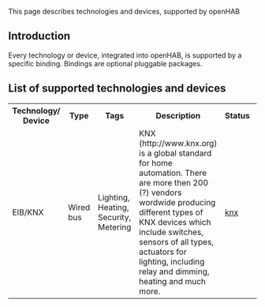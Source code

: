 This page describes technologies and devices, supported by openHAB

## Introduction

Every technology or device, integrated into openHAB, is supported by a specific binding. Bindings are optional pluggable packages.

## List of supported technologies and devices

<table>
<tr>
	<th>Technology/<br>Device</th>
	<th>Type</th>
	<th>Tags</th>
	<th>Description</th>
	<th>Status</th>
	<th>Binding</th>
	<th>Issue</th>
	<th>Since version</th>
</tr>
<tr>
	<td>EIB/KNX</td>
	<td>Wired bus</td>
	<td>Lighting, Heating, Security, Metering</td>
	<td>KNX (http://www.knx.org) is a global standard for home automation. There are more then 200 (?) vendors wordwide producing different types of KNX devices which include switches, sensors of all types, actuators for lighting, including relay and dimming, heating and much more.</td>
	<td><a href="https://github.com/openhab/openhab/wiki/KNX-Binding">knx</a></td>
        <td>Production</td>
	<td></td>
	<td>0.9</td>
</tr>
</table>

